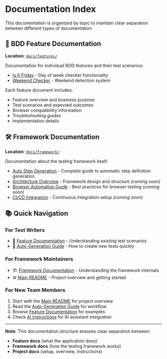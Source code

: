 # Documentation Index

This documentation is organized by topic to maintain clear separation between different types of documentation.

## 🎯 BDD Feature Documentation

**Location**: [`docs/features/`](features/)

Documentation for individual BDD features and their test scenarios:

- [Is It Friday](features/is_it_friday.md) - Day of week checker functionality
- [Weekend Checker](features/weekend_checker.md) - Weekend detection system

Each feature document includes:
- Feature overview and business purpose
- Test scenarios and expected outcomes  
- Browser compatibility information
- Troubleshooting guides
- Implementation details

## 🛠️ Framework Documentation

**Location**: [`docs/framework/`](framework/)

Documentation about the testing framework itself:

- [Auto Step Generation](framework/AUTO_STEPS.md) - Complete guide to automatic step definition generation
- [Architecture Overview](framework/architecture.md) - Framework design and structure *(coming soon)*
- [Browser Automation Guide](framework/browser-automation.md) - Best practices for browser testing *(coming soon)*
- [CI/CD Integration](framework/ci-cd.md) - Continuous integration setup *(coming soon)*

## 📚 Quick Navigation

### For Test Writers
- 📖 [Feature Documentation](features/) - Understanding existing test scenarios
- 🚀 [Auto-Generation Guide](framework/AUTO_STEPS.md) - How to create new tests quickly

### For Framework Maintainers  
- 🏗️ [Framework Documentation](framework/) - Understanding the framework internals
- ⚙️ [Main README](../README.md) - Project overview and getting started

### For New Team Members
1. Start with the [Main README](../README.md) for project overview
2. Read the [Auto-Generation Guide](framework/AUTO_STEPS.md) for workflow
3. Browse [Feature Documentation](features/) for examples
4. Check [AI Instructions](../.instructions.md) for AI assistant integration

---

**Note**: This documentation structure ensures clear separation between:
- **Feature docs** (what the application does)
- **Framework docs** (how the testing framework works)
- **Project docs** (setup, overview, instructions)

